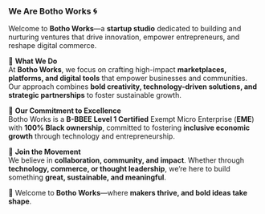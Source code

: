 ### **We Are Botho Works 🌀**  

Welcome to **Botho Works**—a **startup studio** dedicated to building and nurturing ventures that drive innovation, empower entrepreneurs, and reshape digital commerce.  

🚀 **What We Do**  
At **Botho Works**, we focus on crafting high-impact **marketplaces, platforms, and digital tools** that empower businesses and communities. Our approach combines **bold creativity, technology-driven solutions, and strategic partnerships** to foster sustainable growth.  

🔗 **Our Commitment to Excellence**  
Botho Works is a **B-BBEE Level 1 Certified** Exempt Micro Enterprise (**EME**) with **100% Black ownership**, committed to fostering **inclusive economic growth** through technology and entrepreneurship.  

💬 **Join the Movement**  
We believe in **collaboration, community, and impact**. Whether through **technology, commerce, or thought leadership**, we’re here to build something **great, sustainable, and meaningful**.  

👋 Welcome to **Botho Works**—where **makers thrive, and bold ideas take shape**.
